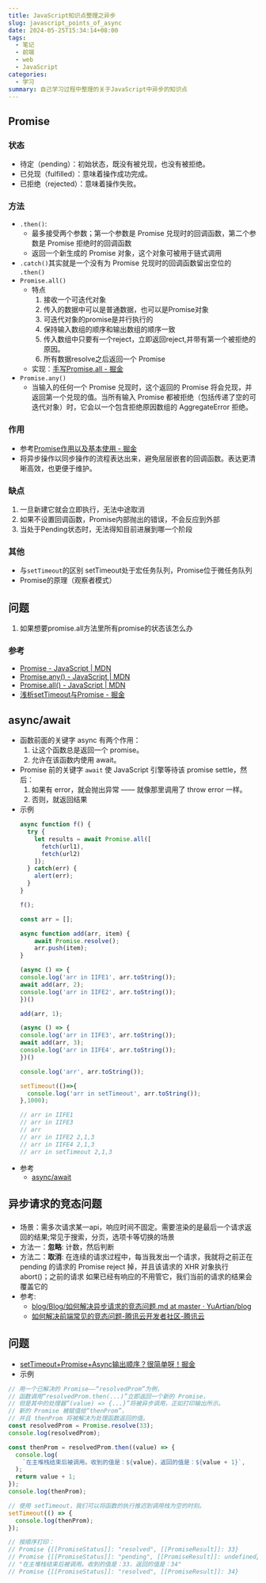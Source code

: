 ```yaml
---
title: JavaScript知识点整理之异步
slug: javascript_points_of_async
date: 2024-05-25T15:34:14+08:00
tags:
  - 笔记
  - 前端
  - web
  - JavaScript
categories:
  - 学习
summary: 自己学习过程中整理的关于JavaScript中异步的知识点
--- 
```


## Promise 
### 状态
- 待定（pending）：初始状态，既没有被兑现，也没有被拒绝。
- 已兑现（fulfilled）：意味着操作成功完成。
- 已拒绝（rejected）：意味着操作失败。
### 方法 
- `.then()`:
  - 最多接受两个参数；第一个参数是 Promise 兑现时的回调函数，第二个参数是 Promise 拒绝时的回调函数
  - 返回一个新生成的 Promise 对象，这个对象可被用于链式调用
- `.catch()`其实就是一个没有为 Promise 兑现时的回调函数留出空位的 `.then()`
- `Promise.all()`
  - 特点
    1. 接收一个可迭代对象
    2. 传入的数据中可以是普通数据，也可以是Promise对象
    3. 可迭代对象的promise是并行执行的
    4. 保持输入数组的顺序和输出数组的顺序一致
    5. 传入数组中只要有一个reject，立即返回reject,并带有第一个被拒绝的原因。
    6. 所有数据resolve之后返回一个 Promise
  - 实现：[手写Promise.all - 掘金](https://juejin.cn/post/7006200103157383175)
- `Promise.any()`
  - 当输入的任何一个 Promise 兑现时，这个返回的 Promise 将会兑现，并返回第一个兑现的值。当所有输入 Promise 都被拒绝（包括传递了空的可迭代对象）时，它会以一个包含拒绝原因数组的 AggregateError 拒绝。
### 作用
  - 参考[Promise作用以及基本使用 - 掘金](https://juejin.cn/post/6844903693658259464)
  - 将异步操作以同步操作的流程表达出来，避免层层嵌套的回调函数。表达更清晰高效，也更便于维护。
### 缺点
  1. 一旦新建它就会立即执行，无法中途取消
  2. 如果不设置回调函数，Promise内部抛出的错误，不会反应到外部
  3. 当处于Pending状态时，无法得知目前进展到哪一个阶段
### 其他 
- 与`setTimeout`的区别
  setTimeout处于宏任务队列，Promise位于微任务队列
- Promise的原理（观察者模式）
## 问题
1. 如果想要promise.all方法里所有promise的状态该怎么办
### 参考
- [Promise - JavaScript | MDN](https://developer.mozilla.org/zh-CN/docs/Web/JavaScript/Reference/Global_Objects/Promise)
- [Promise.any() - JavaScript | MDN](https://developer.mozilla.org/zh-CN/docs/Web/JavaScript/Reference/Global_Objects/Promise/any)
- [Promise.all() - JavaScript | MDN](https://developer.mozilla.org/zh-CN/docs/Web/JavaScript/Reference/Global_Objects/Promise/all)
- [浅析setTimeout与Promise - 掘金](https://juejin.cn/post/6844903655473152008)

## async/await
- 函数前面的关键字 async 有两个作用：
  1. 让这个函数总是返回一个 promise。
  2. 允许在该函数内使用 await。
- Promise 前的关键字 `await` 使 JavaScript 引擎等待该 promise settle，然后：
  1. 如果有 error，就会抛出异常 —— 就像那里调用了 throw error 一样。
  2. 否则，就返回结果
- 示例
  ```JavaScript
  async function f() {
    try {
      let results = await Promise.all([
        fetch(url1),
        fetch(url2)
      ]);
    } catch(err) {
      alert(err);
    }
  }

  f();
  ```
  ```JavaScript
  const arr = [];

  async function add(arr, item) {
      await Promise.resolve();
      arr.push(item);
  }

  (async () => {
  console.log('arr in IIFE1', arr.toString());
  await add(arr, 2);
  console.log('arr in IIFE2', arr.toString());
  })()

  add(arr, 1); 

  (async () => {
  console.log('arr in IIFE3', arr.toString());
  await add(arr, 3);
  console.log('arr in IIFE4', arr.toString());
  })()

  console.log('arr', arr.toString());

  setTimeout(()=>{
    console.log('arr in setTimeout', arr.toString());
  },1000);

  // arr in IIFE1
  // arr in IIFE3
  // arr
  // arr in IIFE2 2,1,3
  // arr in IIFE4 2,1,3
  // arr in setTimeout 2,1,3
  ```
- 参考
  - [async/await](https://zh.javascript.info/async-await)

## 异步请求的竞态问题
### 
- 场景：需多次请求某一api，响应时间不固定。需要渲染的是最后一个请求返回的结果;常见于搜索，分页，选项卡等切换的场景
- 方法一：**忽略**: 计数，然后判断
- 方法二：**取消**: 在连续的请求过程中，每当我发出一个请求，我就将之前正在 pending 的请求的 Promise reject 掉，并且该请求的 XHR 对象执行 abort()；之前的请求 如果已经有响应的不用管它，我们当前的请求的结果会覆盖它的
- 参考:
  - [blog/Blog/如何解决异步请求的竞态问题.md at master · YuArtian/blog](https://github.com/YuArtian/blog/blob/master/Blog/%E5%A6%82%E4%BD%95%E8%A7%A3%E5%86%B3%E5%BC%82%E6%AD%A5%E8%AF%B7%E6%B1%82%E7%9A%84%E7%AB%9E%E6%80%81%E9%97%AE%E9%A2%98.md)
  - [如何解决前端常见的竞态问题-腾讯云开发者社区-腾讯云](https://cloud.tencent.com/developer/article/2193937)

## 问题
- [setTimeout+Promise+Async输出顺序？很简单呀！掘金](https://juejin.cn/post/7016298598883131423 )
- 示例 
```JavaScript
// 用一个已解决的 Promise——“resolvedProm”为例，
// 函数调用“resolvedProm.then(...)”立即返回一个新的 Promise，
// 但是其中的处理器“(value) => {...}”将被异步调用，正如打印输出所示。
// 新的 Promise 被赋值给“thenProm”，
// 并且 thenProm 将被解决为处理函数返回的值。
const resolvedProm = Promise.resolve(33);
console.log(resolvedProm);

const thenProm = resolvedProm.then((value) => {
  console.log(
    `在主堆栈结束后被调用。收到的值是：${value}，返回的值是：${value + 1}`,
  );
  return value + 1;
});
console.log(thenProm);

// 使用 setTimeout，我们可以将函数的执行推迟到调用栈为空的时刻。
setTimeout(() => {
  console.log(thenProm);
});

// 按顺序打印：
// Promise {[[PromiseStatus]]: "resolved", [[PromiseResult]]: 33}
// Promise {[[PromiseStatus]]: "pending", [[PromiseResult]]: undefined}
// "在主堆栈结束后被调用。收到的值是：33，返回的值是：34"
// Promise {[[PromiseStatus]]: "resolved", [[PromiseResult]]: 34}
```  